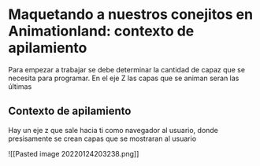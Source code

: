 # Maquetando a nuestros conejitos en Animationland: contexto de apilamiento

Para empezar a trabajar se debe determinar la cantidad de capaz que se necesita para programar.
En el eje Z las capas que se animan seran las últimas 

## Contexto de apilamiento
Hay un eje z que sale hacia ti como navegador al usuario, donde presisamente se crean capas que se mostraran al usuario


![[Pasted image 20220124203238.png]]

